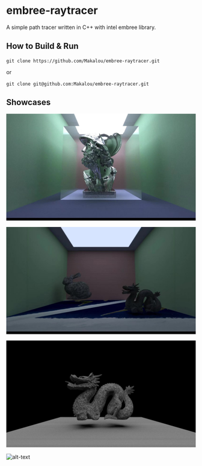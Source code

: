 # embree-raytracer
 A simple path tracer written in C++ with intel embree library.
## How to Build & Run
```shell
git clone https://github.com/Makalou/embree-raytracer.git
```
or 
```shell
git clone git@github.com:Makalou/embree-raytracer.git
```

## Showcases

![plot](./img/IMG_0258.jpeg)

![plot](./img/IMG_0259.jpeg)

![plot](./img/random_scene_light.PNG)

![alt-text](./img/room_with_color.gif)
